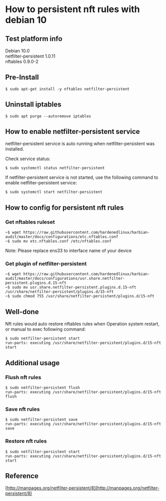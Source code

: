 # How to persistent nft rules with debian 10 

## Test platform info 

Debian  10.0   
netfilter-persistent    1.0.11  
nftables    0.9.0-2

## Pre-Install 
```
$ sudo apt-get install -y nftables netfilter-persistent 
```  

## Uninstall iptables 
```
$ sudo apt purge --autoremove iptables 
```

## How to enable netfilter-persistent service

netfilter-persistent service is auto running when netfilter-persistent was installed.

Check service status:
```
$ sudo systemctl status netfilter-persistent
```

If netfilter-persistent service is not started, use the following command to enable netfilter-persistent service:
```
$ sudo systemctl start netfilter-persistent
```

## How to config for persistent nft rules  

### Get nftables ruleset  
```
~$ wget https://raw.githubusercontent.com/hardenedlinux/harbian-audit/master/docs/configurations/etc.nftables.conf 
~$ sudo mv etc.nftables.conf /etc/nftables.conf 
``` 

Note: Please replace ens33 to interface name of your device 

### Get plugin of netfilter-persistent 
```
~$ wget https://raw.githubusercontent.com/hardenedlinux/harbian-audit/master/docs/configurations/usr.share.netfilter-persistent.plugins.d.15-nft
~$ sudo mv usr.share.netfilter-persistent.plugins.d.15-nft /usr/share/netfilter-persistent/plugins.d/15-nft
~$ sudo chmod 755 /usr/share/netfilter-persistent/plugins.d/15-nft 
```

## Well-done 
Nft rules would auto restore nftables rules when Operation system restart, or manual to exec following command:
```
$ sudo netfilter-persistent start 
run-parts: executing /usr/share/netfilter-persistent/plugins.d/15-nft start 
```

## Additional usage 
### Flush nft rules 
```
$ sudo netfilter-persistent flush
run-parts: executing /usr/share/netfilter-persistent/plugins.d/15-nft flush 
```
### Save nft rules 
```
$ sudo netfilter-persistent save 
run-parts: executing /usr/share/netfilter-persistent/plugins.d/15-nft save 
```

### Restore nft rules 
```
$ sudo netfilter-persistent start
run-parts: executing /usr/share/netfilter-persistent/plugins.d/15-nft start 
```

## Reference 
[http://manpages.org/netfilter-persistent/8](http://manpages.org/netfilter-persistent/8)  


